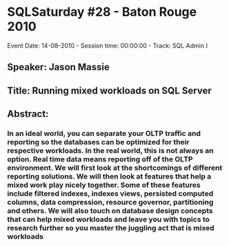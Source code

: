 # SQLSaturday #28 - Baton Rouge 2010
Event Date: 14-08-2010 - Session time: 00:00:00 - Track: SQL Admin I
## Speaker: Jason Massie
## Title: Running mixed workloads on SQL Server
## Abstract:
###  In an ideal world, you can separate your OLTP traffic and reporting so the databases can be optimized for their respective workloads. In the real world, this is not always an option. Real time data means reporting off of the OLTP environment. We will first look at the shortcomings of different reporting solutions. We will then look at features that help a mixed work play nicely together. Some of these features include filtered indexes, indexes views, persisted computed columns, data compression, resource governor, partitioning and others. We will also touch on database design concepts that can help mixed workloads and leave you with topics to research further so you master the juggling act that is mixed workloads
